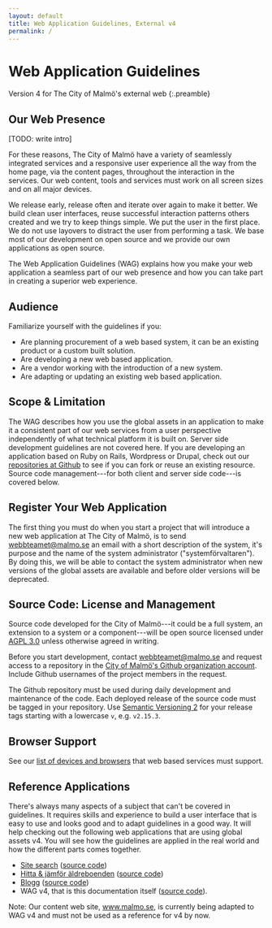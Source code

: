 ```yaml
---
layout: default
title: Web Application Guidelines, External v4
permalink: /
---
```


# Web Application Guidelines

Version 4 for The City of Malmö's external web
{:.preamble}

## Our Web Presence

[TODO: write intro]

For these reasons, The City of Malmö have a variety of seamlessly integrated services and a responsive user experience all the way from the home page, via the content pages, throughout the interaction in the services. Our web content, tools and services must work on all screen sizes and on all major devices.

We release early, release often and iterate over again to make it better. We build clean user interfaces, reuse successful interaction patterns others created and we try to keep things simple. We put the user in the first place. We do not use layovers to distract the user from performing a task. We base most of our development on open source and we provide our own applications as open source.

The Web Application Guidelines (WAG) explains how you make your web application a seamless part of our web presence and how you can take part in creating a superior web experience.


## Audience
Familiarize yourself with the guidelines if you:

* Are planning procurement of a web based system, it can be an existing product or a custom built solution.
* Are developing a new web based application.
* Are a vendor working with the introduction of a new system.
* Are adapting or updating an existing web based application.


## Scope & Limitation
The WAG describes how you use the global assets in an application to make it a consistent part of our web services from a user perspective independently of what technical platform it is built on. Server side development guidelines are not covered here. If you are developing an application based on Ruby on Rails, Wordpress or Drupal, check out our [repositories at Github](https://github.com/malmostad/) to see if you can fork or reuse an existing resource. Source code management---for both client and server side code---is covered below.


## Register Your Web Application
The first thing you must do when you start a project that will introduce a new web application at The City of Malmö, is to send webbteamet@malmo.se an email with a short description of the system, it's purpose and the name of the system administrator ("systemförvaltaren"). By doing this, we will be able to contact the system administrator when new versions of the global assets are available and before older versions will be deprecated.


## Source Code: License and Management
Source code developed for the City of Malmö---it could be a full system, an extension to a system or a component---will be open source licensed under [AGPL 3.0](http://www.gnu.org/licenses/agpl-3.0.txt) unless otherwise agreed in writing.

Before you start development, contact webbteamet@malmo.se and request access to a repository in the [City of Malmö's Github organization account](https://github.com/malmostad). Include Github usernames of the project members in the request.

The Github repository must be used during daily development and maintenance of the code. Each deployed release of the source code must be tagged in your repository. Use [Semantic Versioning 2](http://semver.org/) for your release tags starting with a lowercase `v`, e.g. `v2.15.3`.


## Browser Support
See our [list of devices and browsers](http://malmo.se/wag) that web based services must support.


## Reference Applications
There's always many aspects of a subject that can't be covered in guidelines. It requires skills and experience to build a user interface that is easy to use and looks good and to adapt guidelines in a good way. It will help checking out the following web applications that are using global assets v4. You will see how the guidelines are applied in the real world and how the different parts comes together.

* [Site search](http://s1.malmo.se/?q=bibliotek) ([source code](https://github.com/malmostad/sitesearch))
* [Hitta & jämför äldreboenden](http://webapps05.malmo.se/aldreboenden) ([source code](https://github.com/malmostad/nursing-homes))
* [Blogg](http://malmo.se/blogg) ([source code](https://github.com/malmostad/wp-apps/tree/master/wp-content/themes/external-blogg))
* WAG v4, that is this documentation itself ([source code](https://github.com/malmostad/wag/tree/external-v4)).

Note: Our content web site, www.malmo.se, is currently being adapted to WAG v4 and must not be used as a reference for v4 by now.
